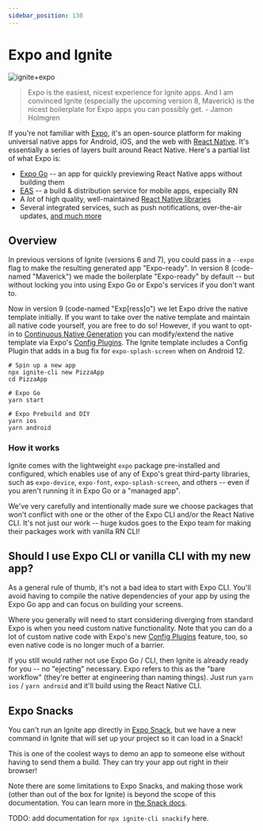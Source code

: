 ```yaml
---
sidebar_position: 130
---
```


# Expo and Ignite

![ignite+expo](https://miro.medium.com/max/1400/1*Ii4JuTWmVLeVBcqFyX3v5g.jpeg)

> Expo is the easiest, nicest experience for Ignite apps. And I am convinced Ignite (especially the upcoming version 8, Maverick) is the nicest boilerplate for Expo apps you can possibly get. - Jamon Holmgren

If you're not familiar with [Expo](https://expo.dev), it's an open-source platform for making universal native apps for Android, iOS, and the web with [React Native](https://reactnative.dev). It's essentially a series of layers built around React Native. Here's a partial list of what Expo is:

- [Expo Go](https://expo.dev/client) -- an app for quickly previewing React Native apps without building them
- [EAS](https://eas.dev) -- a build & distribution service for mobile apps, especially RN
- A _lot_ of high quality, well-maintained [React Native libraries](https://github.com/expo/expo)
- Several integrated services, such as push notifications, over-the-air updates, [and much more](https://docs.expo.dev/)

## Overview

In previous versions of Ignite (versions 6 and 7), you could pass in a `--expo` flag to make the resulting generated app "Expo-ready". In version 8 (code-named "Maverick") we made the boilerplate "Expo-ready" by default -- but without locking you into using Expo Go or Expo's services if you don't want to.

Now in version 9 (code-named "Exp[ress]o") we let Expo drive the native template initially. If you want to take over the native template and maintain all native code yourself, you are free to do so! However, if you want to opt-in to [Continuous Native Generation](https://docs.expo.dev/workflow/continuous-native-generation/) you can modify/extend the native template via Expo's [Config Plugins](https://docs.expo.dev/guides/config-plugins/). The Ignite template includes a Config Plugin that adds in a bug fix for `expo-splash-screen` when on Android 12.

```
# Spin up a new app
npx ignite-cli new PizzaApp
cd PizzaApp

# Expo Go
yarn start

# Expo Prebuild and DIY
yarn ios
yarn android
```

### How it works

Ignite comes with the lightweight `expo` package pre-installed and configured, which enables use of any of Expo's great third-party libraries, such as `expo-device`, `expo-font`, `expo-splash-screen`, and others -- even if you aren't running it in Expo Go or a "managed app".

We've very carefully and intentionally made sure we choose packages that won't conflict with one or the other of the Expo CLI and/or the React Native CLI. It's not just our work -- huge kudos goes to the Expo team for making their packages work with vanilla RN CLI!

## Should I use Expo CLI or vanilla CLI with my new app?

As a general rule of thumb, it's not a bad idea to start with Expo CLI. You'll avoid having to compile the native dependencies of your app by using the Expo Go app and can focus on building your screens.

Where you generally will need to start considering diverging from standard Expo is when you need custom native functionality. Note that you can do a lot of custom native code with Expo's new [Config Plugins](https://docs.expo.dev/guides/config-plugins/) feature, too, so even native code is no longer much of a barrier.

If you still would rather not use Expo Go / CLI, then Ignite is already ready for you -- no "ejecting" necessary. Expo refers to this as the "bare workflow" (they're better at engineering than naming things). Just run `yarn ios` / `yarn android` and it'll build using the React Native CLI.

## Expo Snacks

You can't run an Ignite app directly in [Expo Snack](https://snack.expo.dev/), but we have a new command in Ignite that will set up your project so it can load in a Snack!

This is one of the coolest ways to demo an app to someone else without having to send them a build. They can try your app out right in their browser!

Note there are some limitations to Expo Snacks, and making those work (other than out of the box for Ignite) is beyond the scope of this documentation. You can learn more in [the Snack docs](https://docs.expo.dev/workflow/snack/).

TODO: add documentation for `npx ignite-cli snackify` here.
